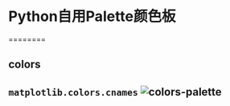 # Python自用Palette颜色板
========
## colors
`matplotlib.colors.cnames`
![colors-palette](https://github.com/spancemoon/myspalette/blob/master/palette.png)
------
